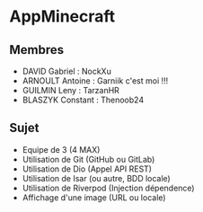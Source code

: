 # AppMinecraft

## Membres
- DAVID Gabriel     : NockXu
- ARNOULT Antoine   : Garniik c'est moi !!!
- GUILMIN Leny      : TarzanHR
- BLASZYK Constant  : Thenoob24

## Sujet
- Equipe de 3 (4 MAX)
- Utilisation de Git (GitHub ou GitLab)
- Utilisation de Dio (Appel API REST)
- Utilisation de Isar (ou autre, BDD locale)
- Utilisation de Riverpod (Injection dépendence)
- Affichage d'une image (URL ou locale)
